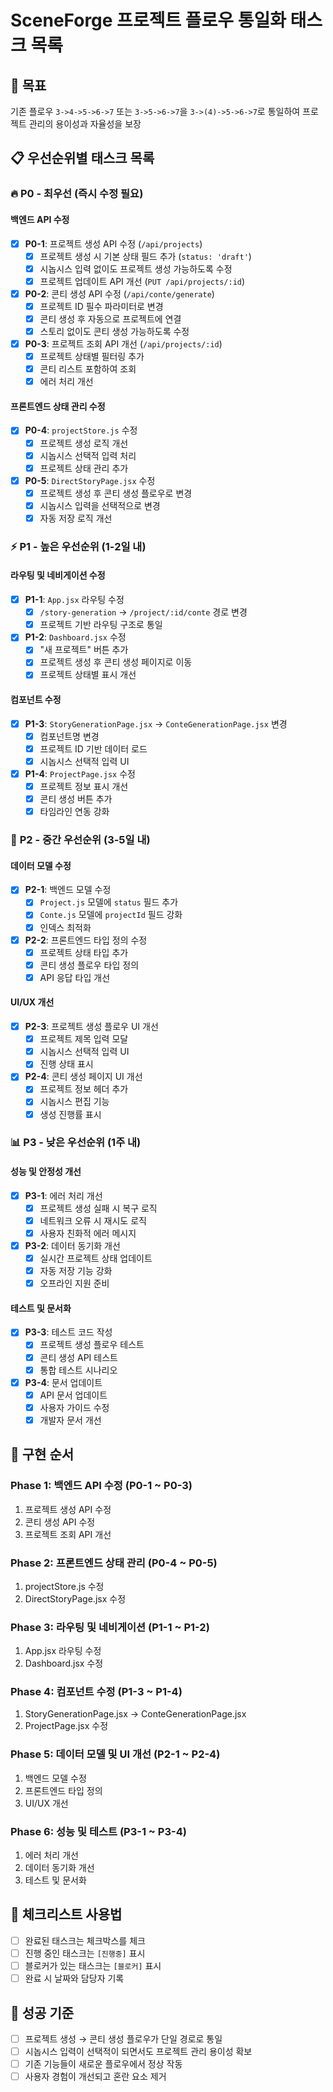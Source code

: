 # SceneForge 프로젝트 플로우 통일화 태스크 목록

## 🎯 목표
기존 플로우 `3->4->5->6->7` 또는 `3->5->6->7`을 `3->(4)->5->6->7`로 통일하여 프로젝트 관리의 용이성과 자율성을 보장

## 📋 우선순위별 태스크 목록

### 🔥 **P0 - 최우선 (즉시 수정 필요)**

#### 백엔드 API 수정
- [x] **P0-1**: 프로젝트 생성 API 수정 (`/api/projects`)
  - [x] 프로젝트 생성 시 기본 상태 필드 추가 (`status: 'draft'`)
  - [x] 시놉시스 입력 없이도 프로젝트 생성 가능하도록 수정
  - [x] 프로젝트 업데이트 API 개선 (`PUT /api/projects/:id`)

- [x] **P0-2**: 콘티 생성 API 수정 (`/api/conte/generate`)
  - [x] 프로젝트 ID 필수 파라미터로 변경
  - [x] 콘티 생성 후 자동으로 프로젝트에 연결
  - [x] 스토리 없이도 콘티 생성 가능하도록 수정

- [x] **P0-3**: 프로젝트 조회 API 개선 (`/api/projects/:id`)
  - [x] 프로젝트 상태별 필터링 추가
  - [x] 콘티 리스트 포함하여 조회
  - [x] 에러 처리 개선

#### 프론트엔드 상태 관리 수정
- [x] **P0-4**: `projectStore.js` 수정
  - [x] 프로젝트 생성 로직 개선
  - [x] 시놉시스 선택적 입력 처리
  - [x] 프로젝트 상태 관리 추가

- [x] **P0-5**: `DirectStoryPage.jsx` 수정
  - [x] 프로젝트 생성 후 콘티 생성 플로우로 변경
  - [x] 시놉시스 입력을 선택적으로 변경
  - [x] 자동 저장 로직 개선

### ⚡ **P1 - 높은 우선순위 (1-2일 내)**

#### 라우팅 및 네비게이션 수정
- [x] **P1-1**: `App.jsx` 라우팅 수정
  - [x] `/story-generation` → `/project/:id/conte` 경로 변경
  - [x] 프로젝트 기반 라우팅 구조로 통일

- [x] **P1-2**: `Dashboard.jsx` 수정
  - [x] "새 프로젝트" 버튼 추가
  - [x] 프로젝트 생성 후 콘티 생성 페이지로 이동
  - [x] 프로젝트 상태별 표시 개선

#### 컴포넌트 수정
- [x] **P1-3**: `StoryGenerationPage.jsx` → `ConteGenerationPage.jsx` 변경
  - [x] 컴포넌트명 변경
  - [x] 프로젝트 ID 기반 데이터 로드
  - [x] 시놉시스 선택적 입력 UI

- [x] **P1-4**: `ProjectPage.jsx` 수정
  - [x] 프로젝트 정보 표시 개선
  - [x] 콘티 생성 버튼 추가
  - [x] 타임라인 연동 강화

### 🔧 **P2 - 중간 우선순위 (3-5일 내)**

#### 데이터 모델 수정
- [x] **P2-1**: 백엔드 모델 수정
  - [x] `Project.js` 모델에 `status` 필드 추가
  - [x] `Conte.js` 모델에 `projectId` 필드 강화
  - [x] 인덱스 최적화

- [x] **P2-2**: 프론트엔드 타입 정의 수정
  - [x] 프로젝트 상태 타입 추가
  - [x] 콘티 생성 플로우 타입 정의
  - [x] API 응답 타입 개선

#### UI/UX 개선
- [x] **P2-3**: 프로젝트 생성 플로우 UI 개선
  - [x] 프로젝트 제목 입력 모달
  - [x] 시놉시스 선택적 입력 UI
  - [x] 진행 상태 표시

- [x] **P2-4**: 콘티 생성 페이지 UI 개선
  - [x] 프로젝트 정보 헤더 추가
  - [x] 시놉시스 편집 기능
  - [x] 생성 진행률 표시

### 📊 **P3 - 낮은 우선순위 (1주 내)**

#### 성능 및 안정성 개선
- [x] **P3-1**: 에러 처리 개선
  - [x] 프로젝트 생성 실패 시 복구 로직
  - [x] 네트워크 오류 시 재시도 로직
  - [x] 사용자 친화적 에러 메시지

- [x] **P3-2**: 데이터 동기화 개선
  - [x] 실시간 프로젝트 상태 업데이트
  - [x] 자동 저장 기능 강화
  - [x] 오프라인 지원 준비

#### 테스트 및 문서화
- [x] **P3-3**: 테스트 코드 작성
  - [x] 프로젝트 생성 플로우 테스트
  - [x] 콘티 생성 API 테스트
  - [x] 통합 테스트 시나리오

- [x] **P3-4**: 문서 업데이트
  - [x] API 문서 업데이트
  - [x] 사용자 가이드 수정
  - [x] 개발자 문서 개선

## 🚀 **구현 순서**

### Phase 1: 백엔드 API 수정 (P0-1 ~ P0-3)
1. 프로젝트 생성 API 수정
2. 콘티 생성 API 수정
3. 프로젝트 조회 API 개선

### Phase 2: 프론트엔드 상태 관리 (P0-4 ~ P0-5)
1. projectStore.js 수정
2. DirectStoryPage.jsx 수정

### Phase 3: 라우팅 및 네비게이션 (P1-1 ~ P1-2)
1. App.jsx 라우팅 수정
2. Dashboard.jsx 수정

### Phase 4: 컴포넌트 수정 (P1-3 ~ P1-4)
1. StoryGenerationPage.jsx → ConteGenerationPage.jsx
2. ProjectPage.jsx 수정

### Phase 5: 데이터 모델 및 UI 개선 (P2-1 ~ P2-4)
1. 백엔드 모델 수정
2. 프론트엔드 타입 정의
3. UI/UX 개선

### Phase 6: 성능 및 테스트 (P3-1 ~ P3-4)
1. 에러 처리 개선
2. 데이터 동기화 개선
3. 테스트 및 문서화

## 📝 **체크리스트 사용법**

- [ ] 완료된 태스크는 체크박스를 체크
- [ ] 진행 중인 태스크는 `[진행중]` 표시
- [ ] 블로커가 있는 태스크는 `[블로커]` 표시
- [ ] 완료 시 날짜와 담당자 기록

## 🎯 **성공 기준**

- [ ] 프로젝트 생성 → 콘티 생성 플로우가 단일 경로로 통일
- [ ] 시놉시스 입력이 선택적이 되면서도 프로젝트 관리 용이성 확보
- [ ] 기존 기능들이 새로운 플로우에서 정상 작동
- [ ] 사용자 경험이 개선되고 혼란 요소 제거 
